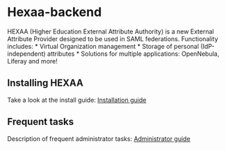 Hexaa-backend
========================

HEXAA (Higher Education External Attribute Authority) is a new External Attribute Provider designed to be used in SAML federations.
Functionality includes:
    * Virtual Organization management
    * Storage of personal (IdP-independent) attributes
    * Solutions for multiple applications: OpenNebula, Liferay and more!

Installing HEXAA
----------------

Take a look at the install guide:
[Installation guide](https://github.com/hexaaproject/hexaa-backend/blob/master/doc/installation.md)

Frequent tasks
--------------

Description of frequent administrator tasks:
[Administrator guide](https://github.com/hexaaproject/hexaa-backend/blob/master/doc/administrator-guide.md)